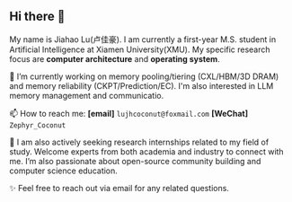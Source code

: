 ## Hi there 👋

My name is Jiahao Lu(卢佳豪). I am currently a first-year M.S. student in Artificial Intelligence at Xiamen University(XMU). My specific research focus are **computer architecture** and **operating system**.

🔭 I’m currently working on memory pooling/tiering (CXL/HBM/3D DRAM) and memory reliability (CKPT/Prediction/EC). I'm also interested in LLM memory management and communicatio.

📫 How to reach me: **[email]** `lujhcoconut@foxmail.com`  **[WeChat]** `Zephyr_Coconut`

🤔 I am also actively seeking research internships related to my field of study. Welcome experts from both academia and industry to connect with me. I’m also passionate about open-source community building and computer science education.

✨ Feel free to reach out via email for any related questions.
<!--
**LujhCoconut/LujhCoconut** is a ✨ _special_ ✨ repository because its `README.md` (this file) appears on your GitHub profile.

Here are some ideas to get you started:

- 🔭 I’m currently working on ...
- 🌱 I’m currently learning ...
- 👯 I’m looking to collaborate on ...
- 🤔 I’m looking for help with ...
- 💬 Ask me about ...
- 📫 How to reach me: ...
- 😄 Pronouns: ...
- ⚡ Fun fact: ...
-->
